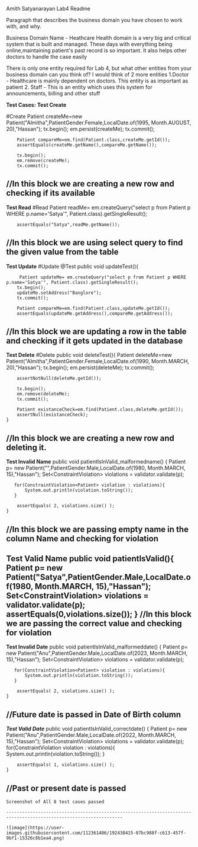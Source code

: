 Amith Satyanarayan Lab4 Readme

Paragraph that describes the business domain you have chosen to work with, and why.

Business Domain Name - Heathcare
    Health domain is a very big and critical system that is built and managed. These days with everything 
being online,maintaining patient's past record is so important. It also helps other doctors to handle the case easily


There is only one entity required for Lab 4, but what other entities from your business domain can you think of? 
    I would think of 2 more entities
        1.Doctor - Healthcare is mainly dependent on doctors. This entity is as important as patient
        2. Staff - This is an entity which uses this system for announcements, billing and other stuff



**Test Cases:**
**Test Create**

#Create
        Patient createMe=new Patient("Almitha",PatientGender.Female,LocalDate.of(1995, Month.AUGUST, 20),"Hassan");
        tx.begin();
        em.persist(createMe);
        tx.commit();
        
        Patient compareMe=em.find(Patient.class,createMe.getId());
        assertEquals(createMe.getName(),compareMe.getName());
        
        tx.begin();
        em.remove(createMe);
        tx.commit();
        
 //In this block we are creating a new row and checking if its available  
 ----------------------------------------------------------------------------------------------------
**Test Read**
 #Read
    Patient readMe= em.createQuery("select p from Patient p WHERE p.name='Satya'", Patient.class).getSingleResult();
        
        assertEquals("Satya",readMe.getName());
//In this block we are using select query to find the given value from the table
-----------------------------------------------------------------------------------------------------
**Test Update**
#Update
    @Test
    public void updateTest(){
        
         Patient updateMe= em.createQuery("select p from Patient p WHERE p.name='Satya'", Patient.class).getSingleResult();
        tx.begin();
        updateMe.setAddress("Banglore");
        tx.commit();
        
        Patient compareMe=em.find(Patient.class,updateMe.getId());
        assertEquals(updateMe.getAddress(),compareMe.getAddress());
//In this block we are updating a row in the table and checking if it gets updated in the database
----------------------------------------------------------------------------------------------------
**Test Delete**
#Delete
    public void deleteTest(){
        Patient deleteMe=new Patient("Almitha",PatientGender.Female,LocalDate.of(1990, Month.MARCH, 20),"Hassan");
        tx.begin();
        em.persist(deleteMe);
        tx.commit();
        
        assertNotNull(deleteMe.getId());
        
        tx.begin();
        em.remove(deleteMe);
        tx.commit();
        
        Patient existanceCheck=em.find(Patient.class,deleteMe.getId());
        assertNull(existanceCheck);
    }    
//In this block we are creating a new row and deleting it.
-----------------------------------------------------------------------------------------------
**Test Invalid Name**
    public void patientIsInValid_malformedname() {
        Patient p= new Patient("",PatientGender.Male,LocalDate.of(1980, Month.MARCH, 15),"Hassan");
        Set<ConstraintViolation<Patient>> violations = validator.validate(p);
        
       for(ConstraintViolation<Patient> violation : violations){
           System.out.println(violation.toString());
       }
        
        assertEquals( 2, violations.size() );
    }
  
//In this block we are passing empty name in the column Name and checking for violation
  -----------------------------------------------------------------------------------------------
**Test Valid Name**
    public void patientIsValid(){
        Patient p= new Patient("Satya",PatientGender.Male,LocalDate.of(1980, Month.MARCH, 15),"Hassan");
        Set<ConstraintViolation<Patient>> violations = validator.validate(p);
        assertEquals(0,violations.size());
                }
  //In this block we are passing the correct value and checking for violation
  ----------------------------------------------------------------------------------------------------------
  **Test Invalid Date**
    public void patientIsInValid_malformeddate() {
        Patient p= new Patient("Anu",PatientGender.Male,LocalDate.of(2023, Month.MARCH, 15),"Hassan");
        Set<ConstraintViolation<Patient>> violations = validator.validate(p);
        
       for(ConstraintViolation<Patient> violation : violations){
           System.out.println(violation.toString());
       }
        
        assertEquals( 2, violations.size() );
    }
    
  //Future date is passed in Date of Birth column
  ---------------------------------------------------------------------------------------------------------------
 ***Test Valid Date***
    public void patientIsInValid_correctdate() {
        Patient p= new Patient("Anu",PatientGender.Male,LocalDate.of(2022, Month.MARCH, 15),"Hassan");
        Set<ConstraintViolation<Patient>> violations = validator.validate(p);
       for(ConstraintViolation<Patient> violation : violations){
           System.out.println(violation.toString());
       }
        
        assertEquals( 1, violations.size() );
    }
    
  //Past or present date is passed
  -------------------------------------------------------------------------------------------------------------------
    
    Screenshot of All 8 test cases passed
    
    ------------------------------------------------------------------------------------------------------------------
    
    ![image](https://user-images.githubusercontent.com/112361486/192438415-07bc988f-c613-457f-9bf1-15326c8b1ea4.png)



